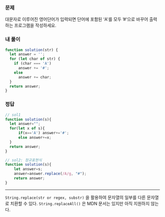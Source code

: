 ### 문제
대문자로 이루어진 영어단어가 입력되면 단어에 포함된 ‘A'를 모두 ’#‘으로 바꾸어 출력하는 프로그램을 작성하세요.

### 내 풀이
```js
function solution(str) {
  let answer = '';
  for (let char of str) {
    if (char === 'A')
      answer += '#';
    else
      answer += char;
  }
  return answer;
}
```

### 정답
```js
// sol1
function solution(s){
  let answer="";
  for(let x of s){
      if(x=='A') answer+='#';
      else answer+=x;
  }
  return answer;
}

// sol2: 정규표현식
function solution(s){
    let answer=s;
    answer=answer.replace(/A/g, "#");
    return answer;
}
```

---

`String.replace(str or regex, substr)` 을 활용하여 문자열의 일부를 다른 문자열로 치환할 수 있다.
`String.replaceAll()` 은 MDN 문서는 있지만 아직 지원하지 않는다.
